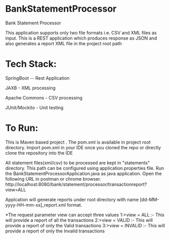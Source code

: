# BankStatementProcessor
Bank Statement Processor

This application supports only two file formats i.e. CSV and XML files as input.
This is a REST application which produces response as JSON and also generates a report XML file in the project root path

# Tech Stack:
SpringBoot -- Rest Application

JAXB - XML processing
  
Apache Commons - CSV processing
  
JUnit/Mockito - Unit testing

# To Run:
This is Maven based project . The pom.xml is available in project root directory.
Import pom.xml in your IDE once you cloned the repo or directly clone the repository into the IDE

All statement files(xml/csv) to be processed are kept in "statements" directory. 
This path can be configured using application.properties file.
Run the BankStatementProcessorApplication.java as java application.
Open the following URL in postman or chrome browser.
http://localhost:8080/bank/statement/processor/transactionreport?view=ALL

Applcation will generate reports under root directory with name [dd-MM-yyyy-HH-mm-ss]_report.xml format.

*The request parameter view can accept three values
1:>view = ALL :- This will provide a report of all the transactions
2:>view = VALID  :- This will provide a report of only the Valid transactions
3:>view = INVALID :- This will provide a report of only the Invalid transactions


